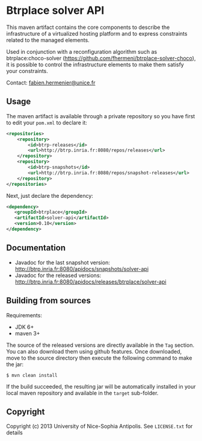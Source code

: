 # Btrplace solver API #

This maven artifact contains the core components to describe the infrastructure
of a virtualized hosting platform and to express constraints related to the
managed elements.

Used in conjunction with a reconfiguration algorithm such as btrplace:choco-solver
(https://github.com/fhermeni/btrplace-solver-choco), it is possible to control
the infrastructure elements to make them satisfy your constraints.

Contact: fabien.hermenier@unice.fr

## Usage ##

The maven artifact is available through a private repository
so you have first to edit your `pom.xml` to declare it:

```xml
<repositories>
    <repository>
        <id>btrp-releases</id>
        <url>http://btrp.inria.fr:8080/repos/releases</url>
    </repository>
    <repository>
        <id>btrp-snapshots</id>
        <url>http://btrp.inria.fr:8080/repos/snapshot-releases</url>
    </repository>
</repositories>
```

Next, just declare the dependency:

```xml
<dependency>
   <groupId>btrplace</groupId>
   <artifactId>solver-api</artifactId>
   <version>0.10</version>
</dependency>
```

## Documentation ##

* Javadoc for the last snapshot version: http://btrp.inria.fr:8080/apidocs/snapshots/solver-api
* Javadoc for the released versions: http://btrp.inria.fr:8080/apidocs/releases/btrplace/solver-api

## Building from sources ##

Requirements:
* JDK 6+
* maven 3+

The source of the released versions are directly available in the `Tag` section.
You can also download them using github features.
Once downloaded, move to the source directory then execute the following command
to make the jar:

    $ mvn clean install

If the build succeeded, the resulting jar will be automatically
installed in your local maven repository and available in the `target` sub-folder.


## Copyright ##
Copyright (c) 2013 University of Nice-Sophia Antipolis. See `LICENSE.txt` for details
